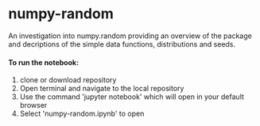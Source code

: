 # numpy-random
An investigation into numpy.random providing an overview of the package and decriptions of the simple data functions, distributions and seeds.

#### To run the notebook:
1. clone or download repository
1. Open terminal and navigate to the local repository
1. Use the command 'jupyter notebook' which will open in your default browser
1. Select 'numpy-random.ipynb' to open
